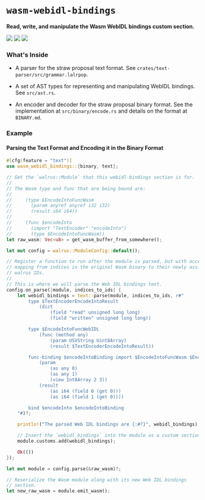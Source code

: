 # `wasm-webidl-bindings`


**Read, write, and manipulate the Wasm WebIDL bindings custom section.**

[![](https://docs.rs/wasm-webidl-bindings/badge.svg)](https://docs.rs/wasm-webidl-bindings/)
[![](https://img.shields.io/crates/v/wasm-webidl-bindings.svg)](https://crates.io/crates/wasm-webidl-bindings)
[![](https://img.shields.io/crates/d/wasm-webidl-bindings.svg)](https://crates.io/crates/wasm-webidl-bindings)

### What's Inside

* A parser for the straw proposal text format. See `crates/text-parser/src/grammar.lalrpop`.

* A set of AST types for representing and manipulating WebIDL bindings. See
  `src/ast.rs`.

* An encoder and decoder for the straw proposal binary format. See the
  implementation at `src/binary/encode.rs` and details on the format at
  `BINARY.md`.

### Example

#### Parsing the Text Format and Encoding it in the Binary Format

```rust
#[cfg(feature = "text")]
use wasm_webidl_bindings::{binary, text};

// Get the `walrus::Module` that this webidl-bindings section is for.
//
// The Wasm type and func that are being bound are:
//
//     (type $EncodeIntoFuncWasm
//       (param anyref anyref i32 i32)
//       (result i64 i64))
//
//     (func $encodeInto
//       (import "TextEncoder" "encodeInto")
//       (type $EncodeIntoFuncWasm))
let raw_wasm: Vec<u8> = get_wasm_buffer_from_somewhere();

let mut config = walrus::ModuleConfig::default();

// Register a function to run after the module is parsed, but with access to the
// mapping from indices in the original Wasm binary to their newly assigned
// walrus IDs.
//
// This is where we will parse the Web IDL bindings text.
config.on_parse(|module, indices_to_ids| {
    let webidl_bindings = text::parse(module, indices_to_ids, r#"
        type $TextEncoderEncodeIntoResult
            (dict
                (field "read" unsigned long long)
                (field "written" unsigned long long))

        type $EncodeIntoFuncWebIDL
            (func (method any)
                (param USVString Uint8Array)
                (result $TextEncoderEncodeIntoResult))

        func-binding $encodeIntoBinding import $EncodeIntoFuncWasm $EncodeIntoFuncWebIDL
            (param
                (as any 0)
                (as any 1)
                (view Int8Array 2 3))
            (result
                (as i64 (field 0 (get 0)))
                (as i64 (field 1 (get 0))))

        bind $encodeInto $encodeIntoBinding
    "#)?;

    println!("The parsed Web IDL bindings are {:#?}", webidl_bindings);

    // Insert the `webidl_bindings` into the module as a custom section.
    module.customs.add(webidl_bindings);

    Ok(())
});

let mut module = config.parse(&raw_wasm)?;

// Reserialize the Wasm module along with its new Web IDL bindings
// section.
let new_raw_wasm = module.emit_wasm();
```

